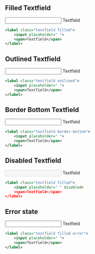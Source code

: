 ## Filled Textfield

<div class="p-5 m-1">
	<label class="textfield filled">
		<input placeholder=" ">
		<span>Textfield</span>
	</label>
</div>

```xml
<label class="textfield filled">
	<input placeholder=" ">
	<span>Textfield</span>
</label>
```

## Outlined Textfield

<div class="p-5 m-1">
	<label class="textfield outlined">
		<input placeholder=" ">
		<span>Textfield</span>
	</label>
</div>

```xml
<label class="textfield outlined">
	<input placeholder=" ">
	<span>Textfield</span>
</label>
```

## Border Bottom Textfield

<div class="p-5 m-1">
	<label class="textfield border-bottom">
		<input placeholder=" ">
		<span>Textfield</span>
	</label>
</div>

```xml
<label class="textfield border-bottom">
	<input placeholder=" ">
	<span>Textfield</span>
</label>
```

## Disabled Textfield

<div class="p-5 m-1">
	<label class="textfield filled">
		<input placeholder=" " disabled>
		<span>Textfield</span>
	</label>
</div>

```xml
<label class="textfield filled">
	<input placeholder=" " disabled>
	<span>Textfield</span>
</label>
```


## Error state

<div class="p-5 m-1">
	<label class="textfield filled error">
		<input placeholder=" ">
		<span>Textfield</span>
	</label>
</div>

```xml
<label class="textfield filled error">
	<input placeholder=" ">
	<span>Textfield</span>
</label>
```